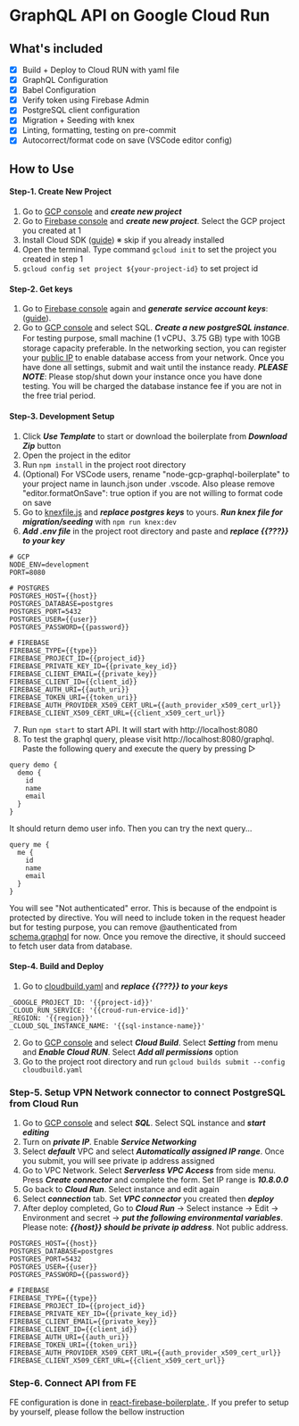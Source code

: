 # GraphQL API on Google Cloud Run

## What's included

- [x] Build + Deploy to Cloud RUN with yaml file
- [x] GraphQL Configuration
- [x] Babel Configuration
- [x] Verify token using Firebase Admin
- [x] PostgreSQL client configuration
- [x] Migration + Seeding with knex
- [x] Linting, formatting, testing on pre-commit
- [x] Autocorrect/format code on save (VSCode editor config)

## How to Use

#### Step-1. Create New Project

1. Go to [GCP console](https://console.cloud.google.com/) and ***create new project***
2. Go to [Firebase console](https://console.firebase.google.com/u/0/) and ***create new project***. Select the GCP project you created at 1
3. Install Cloud SDK ([guide](https://cloud.google.com/sdk/docs/quickstart)) ※ skip if you already installed
4. Open the terminal. Type command `gcloud init` to set the project you created in step 1
5. `gcloud config set project ${your-project-id}` to set project id

#### Step-2. Get keys

1. Go to [Firebase console](https://console.firebase.google.com/u/0/) again and ***generate service account keys***: ([guide](https://firebase.google.com/docs/admin/setup#initialize-sdk)).
2. Go to [GCP console](https://console.cloud.google.com/) and select SQL. ***Create a new postgreSQL instance***. For testing purpose, small machine (1 vCPU、3.75 GB) type with 10GB storage capacity preferable. In the networking section, you can register your [public IP](https://www.tunnelbear.com/whats-my-ip) to enable database access from your network. Once you have done all settings, submit and wait until the instance ready. ***PLEASE NOTE***: Please stop/shut down your instance once you have done testing. You will be charged the database instance fee if you are not in the free trial period.

#### Step-3. Development Setup

1. Click ***Use Template*** to start or download the boilerplate from ***Download Zip*** button
2. Open the project in the editor
3. Run `npm install` in the project root directory
4. (Optional) For VSCode users, rename "node-gcp-graphql-boilerplate" to your project name in launch.json under .vscode. Also please remove "editor.formatOnSave": true option if you are not willing to format code on save
5. Go to [knexfile.js]() and ***replace postgres keys*** to yours. ***Run knex file for migration/seeding*** with `npm run knex:dev`
6. ***Add .env file*** in the project root directory and paste and ***replace {{???}} to your key***

```
# GCP
NODE_ENV=development
PORT=8080

# POSTGRES
POSTGRES_HOST={{host}}
POSTGRES_DATABASE=postgres
POSTGRES_PORT=5432
POSTGRES_USER={{user}}
POSTGRES_PASSWORD={{password}}

# FIREBASE
FIREBASE_TYPE={{type}}
FIREBASE_PROJECT_ID={{project_id}}
FIREBASE_PRIVATE_KEY_ID={{private_key_id}}
FIREBASE_CLIENT_EMAIL={{private_key}}
FIREBASE_CLIENT_ID={{client_id}}
FIREBASE_AUTH_URI={{auth_uri}}
FIREBASE_TOKEN_URI={{token_uri}}
FIREBASE_AUTH_PROVIDER_X509_CERT_URL={{auth_provider_x509_cert_url}}
FIREBASE_CLIENT_X509_CERT_URL={{client_x509_cert_url}}
```

7. Run `npm start` to start API. It will start with http://localhost:8080
8. To test the graphql query, please visit http://localhost:8080/graphql. Paste the following query and execute the query by pressing ▷

```
query demo {
  demo {
    id
    name
    email
  }
}
```

It should return demo user info.
Then you can try the next query...

```
query me {
  me {
    id
    name
    email
  }
}
```

You will see "Not authenticated" error. This is because of the endpoint is protected by directive. You will need to include token in the request header but for testing purpose, you can remove @authenticated from [schema.graphql]() for now. Once you remove the directive, it should succeed to fetch user data from database.

#### Step-4. Build and Deploy

1. Go to [cloudbuild.yaml]() and ***replace {{???}} to your keys***

```
_GOOGLE_PROJECT_ID: '{{project-id}}'
_CLOUD_RUN_SERVICE: '{{croud-run-ervice-id]}'
_REGION: '{{region}}'
_CLOUD_SQL_INSTANCE_NAME: '{{sql-instance-name}}'
```

2. Go to [GCP console](https://console.cloud.google.com/) and select ***Cloud Build***. Select ***Setting*** from menu and ***Enable Cloud RUN***. Select ***Add all permissions*** option
3. Go to the project root directory and run `gcloud builds submit --config cloudbuild.yaml`

### Step-5. Setup VPN Network connector to connect PostgreSQL from Cloud Run

1. Go to [GCP console](https://console.cloud.google.com/) and select ***SQL***. Select SQL instance and ***start editing***
2. Turn on ***private IP***. Enable ***Service Networking***
3. Select ***default*** VPC and select ***Automatically assigned IP range***. Once you submit, you will see private ip address assigned
4. Go to VPC Network. Select ***Serverless VPC Access*** from side menu. Press ***Create connector*** and complete the form. Set IP range is ***10.8.0.0***
5. Go back to ***Cloud Run***. Select instance and edit again
6. Select ***connection*** tab. Set ***VPC connector*** you created then ***deploy***
7. After deploy completed, Go to ***Cloud Run*** -> Select instance -> Edit -> Environment and secret -> ***put the following environmental variables***. Please note: ***{{host}} should be private ip address***. Not public address.

```
POSTGRES_HOST={{host}}
POSTGRES_DATABASE=postgres
POSTGRES_PORT=5432
POSTGRES_USER={{user}}
POSTGRES_PASSWORD={{password}}

# FIREBASE
FIREBASE_TYPE={{type}}
FIREBASE_PROJECT_ID={{project_id}}
FIREBASE_PRIVATE_KEY_ID={{private_key_id}}
FIREBASE_CLIENT_EMAIL={{private_key}}
FIREBASE_CLIENT_ID={{client_id}}
FIREBASE_AUTH_URI={{auth_uri}}
FIREBASE_TOKEN_URI={{token_uri}}
FIREBASE_AUTH_PROVIDER_X509_CERT_URL={{auth_provider_x509_cert_url}}
FIREBASE_CLIENT_X509_CERT_URL={{client_x509_cert_url}}
```

### Step-6. Connect API from FE

FE configuration is done in [react-firebase-boilerplate
](https://github.com/WataruMaeda/react-firebase-boilerplate/tree/feat/graphql). If you prefer to setup by yourself, please follow the bellow instruction

